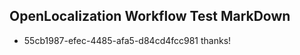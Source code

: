 ## OpenLocalization Workflow Test MarkDown
* 55cb1987-efec-4485-afa5-d84cd4fcc981 
thanks!<!--HONumber=Mar16_HO3-->
